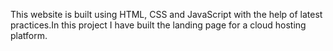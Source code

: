 This website is built using HTML, CSS and JavaScript with the help of latest practices.In this project I have built the landing page for a cloud hosting platform.
